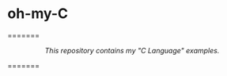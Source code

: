 
<h1>oh-my-C</h1>
=======
<p style="text-align:center;"><em>This repository contains my "C Language" examples.</em></p>


=======
